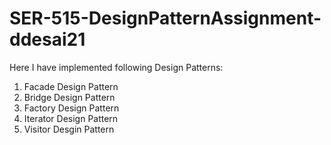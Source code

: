# SER-515-DesignPatternAssignment-ddesai21

Here I have implemented following Design Patterns:
1. Facade Design Pattern
2. Bridge Design Pattern
3. Factory Design Pattern
4. Iterator Design Pattern
5. Visitor Desgin Pattern
